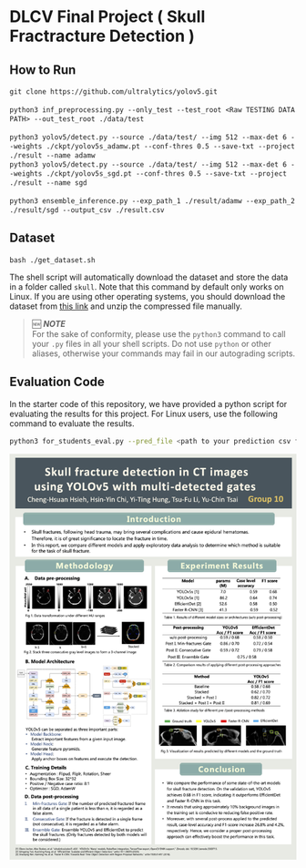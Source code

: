 # DLCV Final Project ( Skull Fractracture Detection )

## How to Run
    git clone https://github.com/ultralytics/yolov5.git
     
    python3 inf_preprocessing.py --only_test --test_root <Raw TESTING DATA PATH> --out_test_root ./data/test
     
    python3 yolov5/detect.py --source ./data/test/ --img 512 --max-det 6 --weights ./ckpt/yolov5s_adamw.pt --conf-thres 0.5 --save-txt --project ./result --name adamw
    python3 yolov5/detect.py --source ./data/test/ --img 512 --max-det 6 --weights ./ckpt/yolov5s_sgd.pt --conf-thres 0.5 --save-txt --project ./result --name sgd
     
    python3 ensemble_inference.py --exp_path_1 ./result/adamw --exp_path_2 ./result/sgd --output_csv ./result.csv


## Dataset
    bash ./get_dataset.sh
The shell script will automatically download the dataset and store the data in a folder called `skull`. Note that this command by default only works on Linux. If you are using other operating systems, you should download the dataset from [this link](https://drive.google.com/file/d/1i2MlS-eAkx0bFFKirSEmQyp5_FIPJO7p/view?fbclid=IwAR3-xGO3EOTQBoTR_PtCAlHIVK_QxMz-WmzoiZrSC8PWsdM1k0xGU5HW6vg) and unzip the compressed file manually.

> 🆕 ***NOTE***  
> For the sake of conformity, please use the `python3` command to call your `.py` files in all your shell scripts. Do not use `python` or other aliases, otherwise your commands may fail in our autograding scripts.

## Evaluation Code
In the starter code of this repository, we have provided a python script for evaluating the results for this project. For Linux users, use the following command to evaluate the results.
```bash
python3 for_students_eval.py --pred_file <path to your prediction csv file> --gt_file <path to the ground-truth csv file>
```
![image](https://github.com/yitinghung/Deep-Learning-for-Computer-Vision/blob/main/final_project/poster.png)
